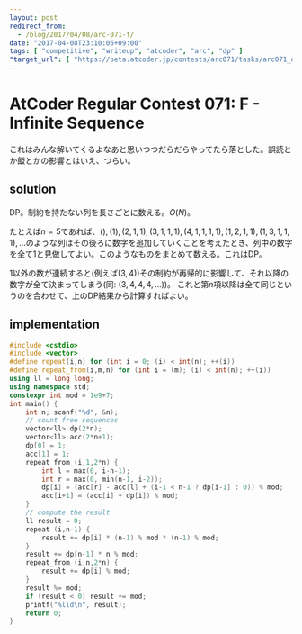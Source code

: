 ```yaml
---
layout: post
redirect_from:
  - /blog/2017/04/08/arc-071-f/
date: "2017-04-08T23:10:06+09:00"
tags: [ "competitive", "writeup", "atcoder", "arc", "dp" ]
"target_url": [ "https://beta.atcoder.jp/contests/arc071/tasks/arc071_d" ]
---
```


# AtCoder Regular Contest 071: F - Infinite Sequence

これはみんな解いてくるよなあと思いつつだらだらやってたら落とした。誤読とか飯とかの影響とはいえ、つらい。

## solution

DP。制約を持たない列を長さごとに数える。$O(N)$。

たとえば$n = 5$であれば、$(), (1), (2, 1, 1), (3, 1, 1, 1), (4, 1, 1, 1, 1), (1, 2, 1, 1), (1, 3, 1, 1, 1), \dots$のような列はその後ろに数字を追加していくことを考えたとき、列中の数字を全て$1$と見做してよい。このようなものをまとめて数える。これはDP。

$1$以外の数が連続すると(例えば$(3, 4)$)その制約が再帰的に影響して、それ以降の数字が全て決まってしまう(同: $(3, 4, 4, 4, \dots)$)。
これと第$n$項以降は全て同じというのを合わせて、上のDP結果から計算すればよい。

## implementation

``` c++
#include <cstdio>
#include <vector>
#define repeat(i,n) for (int i = 0; (i) < int(n); ++(i))
#define repeat_from(i,m,n) for (int i = (m); (i) < int(n); ++(i))
using ll = long long;
using namespace std;
constexpr int mod = 1e9+7;
int main() {
    int n; scanf("%d", &n);
    // count free sequences
    vector<ll> dp(2*n);
    vector<ll> acc(2*n+1);
    dp[0] = 1;
    acc[1] = 1;
    repeat_from (i,1,2*n) {
        int l = max(0, i-n-1);
        int r = max(0, min(n-1, i-2));
        dp[i] = (acc[r] - acc[l] + (i-1 < n-1 ? dp[i-1] : 0)) % mod;
        acc[i+1] = (acc[i] + dp[i]) % mod;
    }
    // compute the result
    ll result = 0;
    repeat (i,n-1) {
        result += dp[i] * (n-1) % mod * (n-1) % mod;
    }
    result += dp[n-1] * n % mod;
    repeat_from (i,n,2*n) {
        result += dp[i] % mod;
    }
    result %= mod;
    if (result < 0) result += mod;
    printf("%lld\n", result);
    return 0;
}
```
